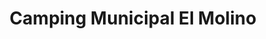 ---
title: "Camping Municipal El Molino"
url: /londres/camping-municipal-el-molino/
shop: Allgemein
---